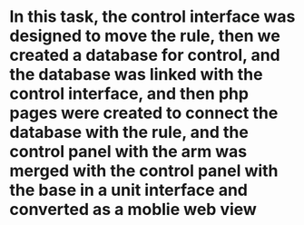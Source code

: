 # In this task, the control interface was designed to move the rule, then we created a database for control, and the database was linked with the control interface, and then php pages were created to connect the database with the rule, and the control panel with the arm was merged with the control panel with the base in a unit interface and converted as a moblie web view
